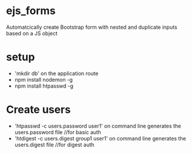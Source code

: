 # ejs_forms
Automatcically create Bootstrap form with nested and duplicate inputs based on a JS object  

# setup
- 'mkdir db' on the application route
- npm install nodemon -g  
- npm install htpasswd -g

# Create users
- 'htpasswd -c users.password user1' on command line generates the users.password file //for basic auth  
- 'htdigest -c users.digest group1 user1' on command line generates the users.digest file //for digest auth
